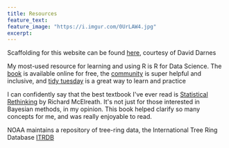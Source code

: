 ```yaml
---
title: Resources
feature_text:
feature_image: "https://i.imgur.com/0UrLAW4.jpg"
excerpt: 
---
```


Scaffolding for this website can be found [here]("https://alembic.darn.es/"), courtesy of David Darnes

My most-used resource for learning and using R is R for Data Science. The [book]("https://r4ds.had.co.nz/") is available online for free, the [community]("https://www.rfordatasci.com/") is super helpful and inclusive, and [tidy tuesday]('https://github.com/rfordatascience/tidytuesday') is a great way to learn and practice

I can confidently say that the best textbook I've ever read is [Statistical Rethinking]("https://xcelab.net/rm/statistical-rethinking/") by Richard McElreath. It's not just for those interested in Bayesian methods, in my opinion. This book helped clarify so many concepts for me, and was really enjoyable to read. 

NOAA maintains a repository of tree-ring data, the International Tree Ring Database [ITRDB]("https://www.ncei.noaa.gov/products/paleoclimatology/tree-ring")